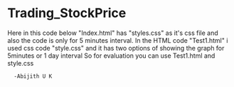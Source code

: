 # Trading_StockPrice
Here in this code below 
"Index.html" has "styles.css" as it's css file and also the code is only for 5 minutes interval.
In the HTML code "Test1.html"  i used css code "style.css" and it has two options of showing the graph for 5minutes or 1 day interval
So for evaluation you can use Test1.html and style.css

      -Abijith U K
